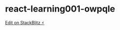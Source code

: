 # react-learning001-owpqle

[Edit on StackBlitz ⚡️](https://stackblitz.com/edit/react-learning001-owpqle)
